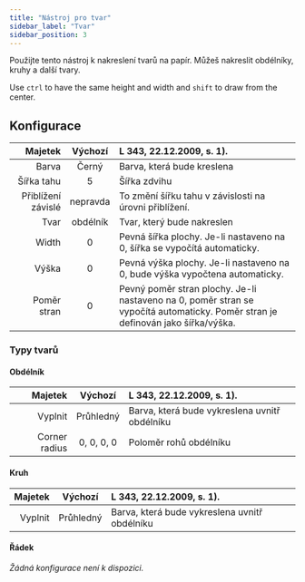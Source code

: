 ```yaml
---
title: "Nástroj pro tvar"
sidebar_label: "Tvar"
sidebar_position: 3
---
```



Použijte tento nástroj k nakreslení tvarů na papír. Můžeš nakreslit obdélníky, kruhy a další tvary.

Use `ctrl` to have the same height and width and `shift` to draw from the center.

## Konfigurace

|            Majetek | Výchozí  | L 343, 22.12.2009, s. 1).                                                                                                       |
| ------------------:|:--------:|:------------------------------------------------------------------------------------------------------------------------------- |
|              Barva |  Černý   | Barva, která bude kreslena                                                                                                      |
|         Šířka tahu |    5     | Šířka zdvihu                                                                                                                    |
| Přiblížení závislé | nepravda | To změní šířku tahu v závislosti na úrovni přiblížení.                                                                          |
|               Tvar | obdélník | Tvar, který bude nakreslen                                                                                                      |
|              Width |    0     | Pevná šířka plochy. Je-li nastaveno na 0, šířka se vypočítá automaticky.                                                        |
|              Výška |    0     | Pevná výška plochy. Je-li nastaveno na 0, bude výška vypočtena automaticky.                                                     |
|        Poměr stran |    0     | Pevný poměr stran plochy. Je-li nastaveno na 0, poměr stran se vypočítá automaticky. Poměr stran je definován jako šířka/výška. |

### Typy tvarů

#### Obdélník

|       Majetek |  Výchozí   | L 343, 22.12.2009, s. 1).                     |
| -------------:|:----------:|:--------------------------------------------- |
|       Vyplnit | Průhledný  | Barva, která bude vykreslena uvnitř obdélníku |
| Corner radius | 0, 0, 0, 0 | Poloměr rohů obdélníku                        |

#### Kruh

| Majetek |  Výchozí  | L 343, 22.12.2009, s. 1).                     |
| -------:|:---------:|:--------------------------------------------- |
| Vyplnit | Průhledný | Barva, která bude vykreslena uvnitř obdélníku |

#### Řádek

*Žádná konfigurace není k dispozici.*
